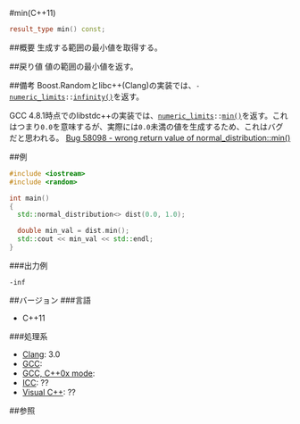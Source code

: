 #min(C++11)
```cpp
result_type min() const;
```

##概要
生成する範囲の最小値を取得する。


##戻り値
値の範囲の最小値を返す。  


##備考
Boost.Randomとlibc++(Clang)の実装では、`-`[`numeric_limits`](/reference/limits/numeric_limits.md)`::`[`infinity()`](/reference/limits/numeric_limits/infinity.md)を返す。

GCC 4.8.1時点でのlibstdc++の実装では、[`numeric_limits`](/reference/limits/numeric_limits.md)`::`[`min()`](/reference/limits/numeric_limits/min.md)を返す。これはつまり`0.0`を意味するが、実際には`0.0`未満の値を生成するため、これはバグだと思われる。 [Bug 58098 - wrong return value of normal_distribution::min()](http://gcc.gnu.org/bugzilla/show_bug.cgi?id=58098)


##例
```cpp
#include <iostream>
#include <random>

int main()
{
  std::normal_distribution<> dist(0.0, 1.0);

  double min_val = dist.min();
  std::cout << min_val << std::endl;
}
```

###出力例
```
-inf
```

##バージョン
###言語
- C++11

###処理系
- [Clang](/implementation#clang.md): 3.0
- [GCC](/implementation#gcc.md): 
- [GCC, C++0x mode](/implementation#gcc.md): 
- [ICC](/implementation#icc.md): ??
- [Visual C++](/implementation#visual_cpp.md): ??


##参照


